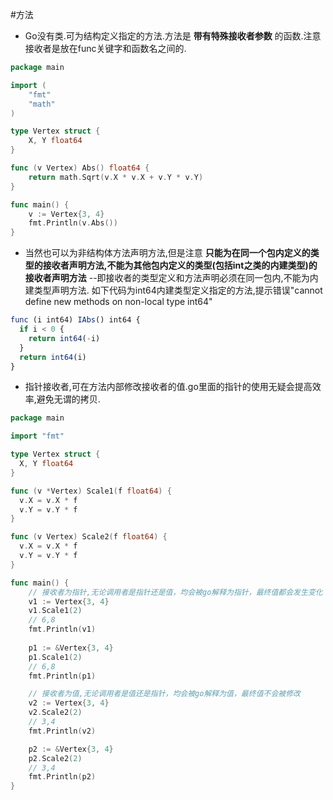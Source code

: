 #方法
* Go没有类.可为结构定义指定的方法.方法是 **带有特殊接收者参数** 的函数.注意接收者是放在func关键字和函数名之间的.
```go
package main

import (
    "fmt"
    "math"
)

type Vertex struct {
    X, Y float64
}

func (v Vertex) Abs() float64 {
    return math.Sqrt(v.X * v.X + v.Y * v.Y)
}

func main() {
    v := Vertex{3, 4}
    fmt.Println(v.Abs())
}
```

* 当然也可以为非结构体方法声明方法,但是注意 **只能为在同一个包内定义的类型的接收者声明方法,不能为其他包内定义的类型(包括int之类的内建类型)的接收者声明方法** --即接收者的类型定义和方法声明必须在同一包内,不能为内建类型声明方法.
如下代码为int64内建类型定义指定的方法,提示错误"cannot define new methods on non-local type int64"
```javascript
func (i int64) IAbs() int64 {
  if i < 0 {
    return int64(-i)
  }
  return int64(i)
}
```
* 指针接收者,可在方法内部修改接收者的值.go里面的指针的使用无疑会提高效率,避免无谓的拷贝.
```go
package main

import "fmt"

type Vertex struct {
  X, Y float64
}

func (v *Vertex) Scale1(f float64) {
  v.X = v.X * f
  v.Y = v.Y * f
}

func (v Vertex) Scale2(f float64) {
  v.X = v.X * f
  v.Y = v.Y * f
}

func main() {
    // 接收者为指针,无论调用者是指针还是值，均会被go解释为指针，最终值都会发生变化
    v1 := Vertex{3, 4}
    v1.Scale1(2)
    // 6,8
    fmt.Println(v1)
    
    p1 := &Vertex{3, 4}
    p1.Scale1(2)
    // 6,8
    fmt.Println(p1)

    // 接收者为值,无论调用者是值还是指针，均会被go解释为值，最终值不会被修改
    v2 := Vertex{3, 4}
    v2.Scale2(2)
    // 3,4
    fmt.Println(v2)

    p2 := &Vertex{3, 4}
    p2.Scale2(2)
    // 3,4
    fmt.Println(p2)
}
```



